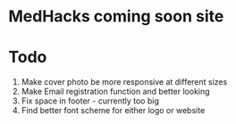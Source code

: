 # MedHacks coming soon site

Todo
======
1) Make cover photo be more responsive at different sizes
2) Make Email registration function and better looking
3) Fix space in footer - currently too big
4) Find better font scheme for either logo or website